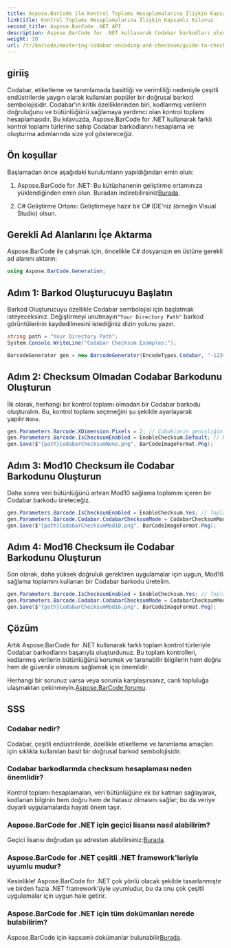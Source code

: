 ```yaml
---
title: Aspose.BarCode ile Kontrol Toplamı Hesaplamalarına İlişkin Kapsamlı Kılavuz
linktitle: Kontrol Toplamı Hesaplamalarına İlişkin Kapsamlı Kılavuz
second_title: Aspose.BarCode .NET API
description: Aspose.BarCode for .NET kullanarak Codabar barkodları oluşturmanın temellerini keşfedin. Bu adım adım kılavuz, veri bütünlüğünü ve doğruluğunu artırarak, kontrol toplamlarıyla ve kontrol toplamları olmadan barkodların nasıl oluşturulacağını kapsar.
weight: 10
url: /tr/barcode/mastering-codabar-encoding-and-checksum/guide-to-checksum-calculation/
---
```

## giriiş

Codabar, etiketleme ve tanımlamada basitliği ve verimliliği nedeniyle çeşitli endüstrilerde yaygın olarak kullanılan popüler bir doğrusal barkod sembolojisidir. Codabar'ın kritik özelliklerinden biri, kodlanmış verilerin doğruluğunu ve bütünlüğünü sağlamaya yardımcı olan kontrol toplamı hesaplamasıdır. Bu kılavuzda, Aspose.BarCode for .NET kullanarak farklı kontrol toplamı türlerine sahip Codabar barkodlarını hesaplama ve oluşturma adımlarında size yol göstereceğiz.

## Ön koşullar

Başlamadan önce aşağıdaki kurulumların yapıldığından emin olun:

1.  Aspose.BarCode for .NET: Bu kütüphanenin geliştirme ortamınıza yüklendiğinden emin olun. Buradan indirebilirsiniz[Burada](https://releases.aspose.com/barcode/net/).
   
2. C# Geliştirme Ortamı: Geliştirmeye hazır bir C# IDE'niz (örneğin Visual Studio) olsun.


## Gerekli Ad Alanlarını İçe Aktarma

Aspose.BarCode ile çalışmak için, öncelikle C# dosyanızın en üstüne gerekli ad alanını aktarın:

```csharp
using Aspose.BarCode.Generation;
```

## Adım 1: Barkod Oluşturucuyu Başlatın

 Barkod Oluşturucuyu özellikle Codabar sembolojisi için başlatmak isteyeceksiniz. Değiştirmeyi unutmayın`"Your Directory Path"` barkod görüntülerinin kaydedilmesini istediğiniz dizin yolunu yazın.

```csharp
string path = "Your Directory Path";
System.Console.WriteLine("Codabar Checksum Examples:");

BarcodeGenerator gen = new BarcodeGenerator(EncodeTypes.Codabar, "-12345-");
```

## Adım 2: Checksum Olmadan Codabar Barkodunu Oluşturun

 İlk olarak, herhangi bir kontrol toplamı olmadan bir Codabar barkodu oluşturalım. Bu, kontrol toplamı seçeneğini şu şekilde ayarlayarak yapılır:`None`.

```csharp
gen.Parameters.Barcode.XDimension.Pixels = 2; // Çubukların genişliğini ayarlayın
gen.Parameters.Barcode.IsChecksumEnabled = EnableChecksum.Default; // Hiçbir kontrol toplamı yok
gen.Save($"{path}CodabarChecksumNone.png", BarCodeImageFormat.Png);
```

## Adım 3: Mod10 Checksum ile Codabar Barkodunu Oluşturun

Daha sonra veri bütünlüğünü artıran Mod10 sağlama toplamını içeren bir Codabar barkodu üreteceğiz.

```csharp
gen.Parameters.Barcode.IsChecksumEnabled = EnableChecksum.Yes; // Toplam denetimini etkinleştir
gen.Parameters.Barcode.Codabar.CodabarChecksumMode = CodabarChecksumMode.Mod10; // Mod10'u Ayarla
gen.Save($"{path}CodabarChecksumMod10.png", BarCodeImageFormat.Png);
```

## Adım 4: Mod16 Checksum ile Codabar Barkodunu Oluşturun

Son olarak, daha yüksek doğruluk gerektiren uygulamalar için uygun, Mod16 sağlama toplamını kullanan bir Codabar barkodu üretelim.

```csharp
gen.Parameters.Barcode.IsChecksumEnabled = EnableChecksum.Yes; // Toplam denetimini etkinleştir
gen.Parameters.Barcode.Codabar.CodabarChecksumMode = CodabarChecksumMode.Mod16; // Mod16'yı Ayarla
gen.Save($"{path}CodabarChecksumMod16.png", BarCodeImageFormat.Png);
```

## Çözüm

Artık Aspose.BarCode for .NET kullanarak farklı toplam kontrol türleriyle Codabar barkodlarını başarıyla oluşturdunuz. Bu toplam kontrolleri, kodlanmış verilerin bütünlüğünü korumak ve taranabilir bilgilerin hem doğru hem de güvenilir olmasını sağlamak için önemlidir.

Herhangi bir sorunuz varsa veya sorunla karşılaşırsanız, canlı topluluğa ulaşmaktan çekinmeyin.[Aspose.BarCode forumu](https://forum.aspose.com/c/barcode/13).

## SSS

### Codabar nedir?

Codabar, çeşitli endüstrilerde, özellikle etiketleme ve tanımlama amaçları için sıklıkla kullanılan basit bir doğrusal barkod sembolojisidir.

### Codabar barkodlarında checksum hesaplaması neden önemlidir?

Kontrol toplamı hesaplamaları, veri bütünlüğüne ek bir katman sağlayarak, kodlanan bilginin hem doğru hem de hatasız olmasını sağlar; bu da veriye duyarlı uygulamalarda hayati önem taşır.

### Aspose.BarCode for .NET için geçici lisansı nasıl alabilirim?

 Geçici lisansı doğrudan şu adresten alabilirsiniz:[Burada](https://purchase.conholdate.com/temporary-license/).

### Aspose.BarCode for .NET çeşitli .NET framework'leriyle uyumlu mudur?

Kesinlikle! Aspose.BarCode for .NET çok yönlü olacak şekilde tasarlanmıştır ve birden fazla .NET framework'üyle uyumludur, bu da onu çok çeşitli uygulamalar için uygun hale getirir.

### Aspose.BarCode for .NET için tüm dokümanları nerede bulabilirim?

Aspose.BarCode için kapsamlı dokümanlar bulunabilir[Burada](https://reference.aspose.com/barcode/net/).